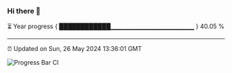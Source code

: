 ### Hi there 👋

⏳ Year progress { ████████████▁▁▁▁▁▁▁▁▁▁▁▁▁▁▁▁▁▁ } 40.05 %

---

⏰ Updated on Sun, 26 May 2024 13:36:01 GMT

![Progress Bar CI](https://github.com/IshwaranRudhara/GIT-ACTION/workflows/Progress%20Bar%20CI/badge.svg)
